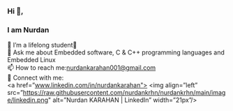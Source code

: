 ### Hi 👋, 
### I am Nurdan




🌱 I’m a lifelong student💫<br>
💬 Ask me about Embedded software, C & C++ programming languages and Embedded Linux<br>
📫 How to reach me:nurdankarahan001@gmail.com<br>
🤝 Connect with me:<br>
<a href=”www.linkedin.com/in/nurdankarahan"> <img align=”left” src=”https://raw.githubusercontent.com/nurdankrhn/nurdankrhn/main/image/linkedin.png" alt=”Nurdan KARAHAN | LinkedIn” width=”21px”/></a> 




